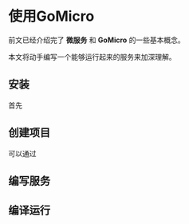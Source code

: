 # 使用GoMicro

前文已经介绍完了 **微服务** 和 **GoMicro** 的一些基本概念。

本文将动手编写一个能够运行起来的服务来加深理解。

## 安装

首先

## 创建项目

可以通过

## 编写服务



## 编译运行



